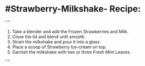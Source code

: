 # #Strawberry-Milkshake- Recipe:

''''

1. Take a blender and add the Frozen Strawberries and Milk.
2. Close the lid and blend until smooth.
3. Strain the milkshake and pour it into a glass.
4. Place a scoop of Strawberry Ice-cream on top.
5. Garnish the milkshake with two or three Fresh Mint Leaves.

''''

